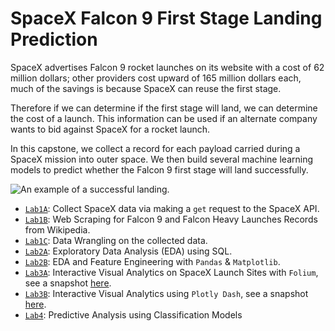 # SpaceX Falcon 9 First Stage Landing Prediction

SpaceX advertises Falcon 9 rocket launches on its website with a cost of 62 million dollars; other providers cost upward of 165 million dollars each, much of the savings is because SpaceX can reuse the first stage. 

Therefore if we can determine if the first stage will land, we can determine the cost of a launch. This information can be used if an alternate company wants to bid against SpaceX for a rocket launch.

In this capstone, we collect a record for each payload carried during a SpaceX mission into outer space. We then build several machine learning models to
predict whether the Falcon 9 first stage will land successfully. 


![](https://cf-courses-data.s3.us.cloud-object-storage.appdomain.cloud/IBMDeveloperSkillsNetwork-DS0701EN-SkillsNetwork/lab_v2/images/landing_1.gif "An example of a successful landing.")


* [`Lab1A`](W1A_Data_Collection_API_Lab.ipynb): Collect SpaceX data via making a `get` request to the SpaceX API.
* [`Lab1B`](W1A_Data_Collection_Webscraping.ipynb): Web Scraping for Falcon 9 and Falcon Heavy Launches Records from Wikipedia.
* [`Lab1C`](W1B_Data_Wrangling.ipynb): Data Wrangling on the collected data.
* [`Lab2A`](W2A_Exploratory_Data_Analysis_with_SQL.ipynb): Exploratory Data Analysis (EDA) using SQL. 
* [`Lab2B`](W2B_Exploratory_Data_Analysis_with_Pandas.ipynb): EDA and Feature Engineering with `Pandas` & `Matplotlib`.
* [`Lab3A`](W3A_Interactive_Visual_Analytics_with_Folium.ipynb): Interactive Visual Analytics on SpaceX Launch Sites with `Folium`, see a snapshot [here](W3A_launch_site_marker_cluster.png). 
* [`Lab3B`](W3B_SpaceX_Dash_App.py): Interactive Visual Analytics using `Plotly Dash`, see a snapshot [here](W3B-dashboard-1-ipad.jpg).
* [`Lab4`](W4_SpaceX_Machine_Learning_Prediction.ipynb): Predictive Analysis using Classification Models


